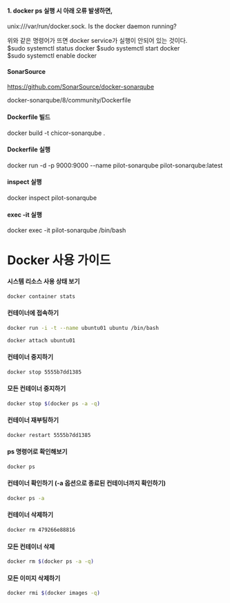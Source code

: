 #### 1. docker ps 실행 시 아래 오류 발생하면,

unix:///var/run/docker.sock. Is the docker daemon running?

위와 같은 명령어가 뜨면 docker service가 실행이 안되어 있는 것이다.
 
$sudo systemctl status docker
$sudo systemctl start docker
$sudo systemctl enable docker


#### SonarSource
https://github.com/SonarSource/docker-sonarqube


docker-sonarqube/8/community/Dockerfile


#### Dockerfile 빌드 

docker build -t chicor-sonarqube .

#### Dockerfile 실행 

docker run -d -p 9000:9000 --name pilot-sonarqube pilot-sonarqube:latest

#### inspect 실행 

docker inspect pilot-sonarqube 

#### exec -it 실행 

docker exec -it  pilot-sonarqube  /bin/bash



# Docker 사용 가이드 

#### 시스템 리소스 사용 상태 보기

```bash 
docker container stats
```

#### 컨테이너에 접속하기
```bash 
docker run -i -t --name ubuntu01 ubuntu /bin/bash

docker attach ubuntu01
```

#### 컨테이너 중지하기
```bash 
docker stop 5555b7dd1385
```

#### 모든 컨테이너 중지하기
```bash 
docker stop $(docker ps -a -q)
```

#### 컨테이너 재부팅하기
```bash 
docker restart 5555b7dd1385
```

#### ps 명령어로 확인해보기
```bash 
docker ps
```

#### 컨테이너 확인하기 (-a 옵션으로 종료된 컨테이너까지 확인하기)
```bash 
docker ps -a
```

#### 컨테이너 삭제하기
```bash 
docker rm 479266e88816
```

#### 모든 컨테이너 삭제
```bash 
docker rm $(docker ps -a -q)
```

#### 모든 이미지 삭제하기
```bash 
docker rmi $(docker images -q)
```
